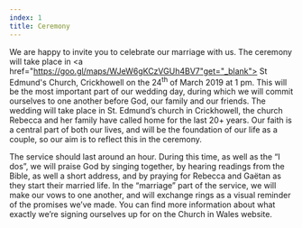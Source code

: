 ```yaml
---
index: 1
title: Ceremony
---
```


We are happy to invite you to celebrate our marriage with us. The ceremony will take place in <a href="https://goo.gl/maps/WJeW6gKCzVGUh4BV7"get="_blank"> St Edmund's Church</a>, Crickhowell on the 24<sup>th</sup> of March 2019 at 1 pm. This will be the most important part of our wedding day, during which we will commit ourselves to one another before God, our family and our friends. The wedding will take place in St. Edmund’s church in Crickhowell, the church Rebecca and her family have called home for the last 20+ years. Our faith is a central part of both our lives, and will be the foundation of our life as a couple, so our aim is to reflect this in the ceremony.

The service should last around an hour. During this time, as well as the “I dos”, we will praise God by singing together, by hearing readings from the Bible, as well a short address, and by praying for Rebecca and Gaëtan as they start their married life. In the “marriage” part of the service, we will make our vows to one another, and will exchange rings as a visual reminder of the promises we’ve made. You can find more information about what exactly we’re signing ourselves up for on the Church in Wales website.